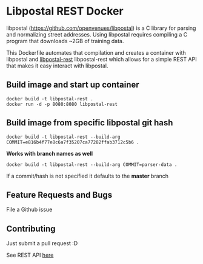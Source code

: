 # Libpostal REST Docker

libpostal (https://github.com/openvenues/libpostal) is a C library for
parsing and normalizing street addresses. Using libpostal requires
compiling a C program that downloads ~2GB of training data.

This Dockerfile automates that compilation and creates a container
with libpostal and [libpostal-rest](https://github.com/Archpanda/libpostal-rest) libpostal-rest which allows for a simple REST API
that makes it easy interact with libpostal.

## Build image and start up container
```
docker build -t libpostal-rest .
docker run -d -p 8080:8080 libpostal-rest
```

## Build image from specific libpostal git hash
```
docker build -t libpostal-rest --build-arg COMMIT=e816b4f77e8c6a7f35207ca77282ffab3712c5b6 .
```

**Works with branch names as well**
```
docker build -t libpostal-rest --build-arg COMMIT=parser-data .
```

If a commit/hash is not specified it defaults to the **master** branch

## Feature Requests and Bugs
File a Github issue

## Contributing
Just submit a pull request :D

See REST API [here](https://github.com/Archpanda/libpostal-rest) 
